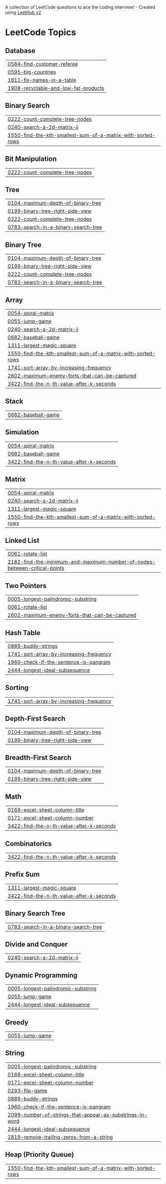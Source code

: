 A collection of LeetCode questions to ace the coding interview! - Created using [LeetHub v2](https://github.com/arunbhardwaj/LeetHub-2.0)
<!---LeetCode Topics Start-->
# LeetCode Topics
## Database
|  |
| ------- |
| [0584-find-customer-referee](https://github.com/sang9984/LeetCode-Algo/tree/master/0584-find-customer-referee) |
| [0595-big-countries](https://github.com/sang9984/LeetCode-Algo/tree/master/0595-big-countries) |
| [1811-fix-names-in-a-table](https://github.com/sang9984/LeetCode-Algo/tree/master/1811-fix-names-in-a-table) |
| [1908-recyclable-and-low-fat-products](https://github.com/sang9984/LeetCode-Algo/tree/master/1908-recyclable-and-low-fat-products) |
## Binary Search
|  |
| ------- |
| [0222-count-complete-tree-nodes](https://github.com/sang9984/LeetCode-Algo/tree/master/0222-count-complete-tree-nodes) |
| [0240-search-a-2d-matrix-ii](https://github.com/sang9984/LeetCode-Algo/tree/master/0240-search-a-2d-matrix-ii) |
| [1550-find-the-kth-smallest-sum-of-a-matrix-with-sorted-rows](https://github.com/sang9984/LeetCode-Algo/tree/master/1550-find-the-kth-smallest-sum-of-a-matrix-with-sorted-rows) |
## Bit Manipulation
|  |
| ------- |
| [0222-count-complete-tree-nodes](https://github.com/sang9984/LeetCode-Algo/tree/master/0222-count-complete-tree-nodes) |
## Tree
|  |
| ------- |
| [0104-maximum-depth-of-binary-tree](https://github.com/sang9984/LeetCode-Algo/tree/master/0104-maximum-depth-of-binary-tree) |
| [0199-binary-tree-right-side-view](https://github.com/sang9984/LeetCode-Algo/tree/master/0199-binary-tree-right-side-view) |
| [0222-count-complete-tree-nodes](https://github.com/sang9984/LeetCode-Algo/tree/master/0222-count-complete-tree-nodes) |
| [0783-search-in-a-binary-search-tree](https://github.com/sang9984/LeetCode-Algo/tree/master/0783-search-in-a-binary-search-tree) |
## Binary Tree
|  |
| ------- |
| [0104-maximum-depth-of-binary-tree](https://github.com/sang9984/LeetCode-Algo/tree/master/0104-maximum-depth-of-binary-tree) |
| [0199-binary-tree-right-side-view](https://github.com/sang9984/LeetCode-Algo/tree/master/0199-binary-tree-right-side-view) |
| [0222-count-complete-tree-nodes](https://github.com/sang9984/LeetCode-Algo/tree/master/0222-count-complete-tree-nodes) |
| [0783-search-in-a-binary-search-tree](https://github.com/sang9984/LeetCode-Algo/tree/master/0783-search-in-a-binary-search-tree) |
## Array
|  |
| ------- |
| [0054-spiral-matrix](https://github.com/sang9984/LeetCode-Algo/tree/master/0054-spiral-matrix) |
| [0055-jump-game](https://github.com/sang9984/LeetCode-Algo/tree/master/0055-jump-game) |
| [0240-search-a-2d-matrix-ii](https://github.com/sang9984/LeetCode-Algo/tree/master/0240-search-a-2d-matrix-ii) |
| [0682-baseball-game](https://github.com/sang9984/LeetCode-Algo/tree/master/0682-baseball-game) |
| [1311-largest-magic-square](https://github.com/sang9984/LeetCode-Algo/tree/master/1311-largest-magic-square) |
| [1550-find-the-kth-smallest-sum-of-a-matrix-with-sorted-rows](https://github.com/sang9984/LeetCode-Algo/tree/master/1550-find-the-kth-smallest-sum-of-a-matrix-with-sorted-rows) |
| [1741-sort-array-by-increasing-frequency](https://github.com/sang9984/LeetCode-Algo/tree/master/1741-sort-array-by-increasing-frequency) |
| [2602-maximum-enemy-forts-that-can-be-captured](https://github.com/sang9984/LeetCode-Algo/tree/master/2602-maximum-enemy-forts-that-can-be-captured) |
| [3422-find-the-n-th-value-after-k-seconds](https://github.com/sang9984/LeetCode-Algo/tree/master/3422-find-the-n-th-value-after-k-seconds) |
## Stack
|  |
| ------- |
| [0682-baseball-game](https://github.com/sang9984/LeetCode-Algo/tree/master/0682-baseball-game) |
## Simulation
|  |
| ------- |
| [0054-spiral-matrix](https://github.com/sang9984/LeetCode-Algo/tree/master/0054-spiral-matrix) |
| [0682-baseball-game](https://github.com/sang9984/LeetCode-Algo/tree/master/0682-baseball-game) |
| [3422-find-the-n-th-value-after-k-seconds](https://github.com/sang9984/LeetCode-Algo/tree/master/3422-find-the-n-th-value-after-k-seconds) |
## Matrix
|  |
| ------- |
| [0054-spiral-matrix](https://github.com/sang9984/LeetCode-Algo/tree/master/0054-spiral-matrix) |
| [0240-search-a-2d-matrix-ii](https://github.com/sang9984/LeetCode-Algo/tree/master/0240-search-a-2d-matrix-ii) |
| [1311-largest-magic-square](https://github.com/sang9984/LeetCode-Algo/tree/master/1311-largest-magic-square) |
| [1550-find-the-kth-smallest-sum-of-a-matrix-with-sorted-rows](https://github.com/sang9984/LeetCode-Algo/tree/master/1550-find-the-kth-smallest-sum-of-a-matrix-with-sorted-rows) |
## Linked List
|  |
| ------- |
| [0061-rotate-list](https://github.com/sang9984/LeetCode-Algo/tree/master/0061-rotate-list) |
| [2182-find-the-minimum-and-maximum-number-of-nodes-between-critical-points](https://github.com/sang9984/LeetCode-Algo/tree/master/2182-find-the-minimum-and-maximum-number-of-nodes-between-critical-points) |
## Two Pointers
|  |
| ------- |
| [0005-longest-palindromic-substring](https://github.com/sang9984/LeetCode-Algo/tree/master/0005-longest-palindromic-substring) |
| [0061-rotate-list](https://github.com/sang9984/LeetCode-Algo/tree/master/0061-rotate-list) |
| [2602-maximum-enemy-forts-that-can-be-captured](https://github.com/sang9984/LeetCode-Algo/tree/master/2602-maximum-enemy-forts-that-can-be-captured) |
## Hash Table
|  |
| ------- |
| [0889-buddy-strings](https://github.com/sang9984/LeetCode-Algo/tree/master/0889-buddy-strings) |
| [1741-sort-array-by-increasing-frequency](https://github.com/sang9984/LeetCode-Algo/tree/master/1741-sort-array-by-increasing-frequency) |
| [1960-check-if-the-sentence-is-pangram](https://github.com/sang9984/LeetCode-Algo/tree/master/1960-check-if-the-sentence-is-pangram) |
| [2444-longest-ideal-subsequence](https://github.com/sang9984/LeetCode-Algo/tree/master/2444-longest-ideal-subsequence) |
## Sorting
|  |
| ------- |
| [1741-sort-array-by-increasing-frequency](https://github.com/sang9984/LeetCode-Algo/tree/master/1741-sort-array-by-increasing-frequency) |
## Depth-First Search
|  |
| ------- |
| [0104-maximum-depth-of-binary-tree](https://github.com/sang9984/LeetCode-Algo/tree/master/0104-maximum-depth-of-binary-tree) |
| [0199-binary-tree-right-side-view](https://github.com/sang9984/LeetCode-Algo/tree/master/0199-binary-tree-right-side-view) |
## Breadth-First Search
|  |
| ------- |
| [0104-maximum-depth-of-binary-tree](https://github.com/sang9984/LeetCode-Algo/tree/master/0104-maximum-depth-of-binary-tree) |
| [0199-binary-tree-right-side-view](https://github.com/sang9984/LeetCode-Algo/tree/master/0199-binary-tree-right-side-view) |
## Math
|  |
| ------- |
| [0168-excel-sheet-column-title](https://github.com/sang9984/LeetCode-Algo/tree/master/0168-excel-sheet-column-title) |
| [0171-excel-sheet-column-number](https://github.com/sang9984/LeetCode-Algo/tree/master/0171-excel-sheet-column-number) |
| [3422-find-the-n-th-value-after-k-seconds](https://github.com/sang9984/LeetCode-Algo/tree/master/3422-find-the-n-th-value-after-k-seconds) |
## Combinatorics
|  |
| ------- |
| [3422-find-the-n-th-value-after-k-seconds](https://github.com/sang9984/LeetCode-Algo/tree/master/3422-find-the-n-th-value-after-k-seconds) |
## Prefix Sum
|  |
| ------- |
| [1311-largest-magic-square](https://github.com/sang9984/LeetCode-Algo/tree/master/1311-largest-magic-square) |
| [3422-find-the-n-th-value-after-k-seconds](https://github.com/sang9984/LeetCode-Algo/tree/master/3422-find-the-n-th-value-after-k-seconds) |
## Binary Search Tree
|  |
| ------- |
| [0783-search-in-a-binary-search-tree](https://github.com/sang9984/LeetCode-Algo/tree/master/0783-search-in-a-binary-search-tree) |
## Divide and Conquer
|  |
| ------- |
| [0240-search-a-2d-matrix-ii](https://github.com/sang9984/LeetCode-Algo/tree/master/0240-search-a-2d-matrix-ii) |
## Dynamic Programming
|  |
| ------- |
| [0005-longest-palindromic-substring](https://github.com/sang9984/LeetCode-Algo/tree/master/0005-longest-palindromic-substring) |
| [0055-jump-game](https://github.com/sang9984/LeetCode-Algo/tree/master/0055-jump-game) |
| [2444-longest-ideal-subsequence](https://github.com/sang9984/LeetCode-Algo/tree/master/2444-longest-ideal-subsequence) |
## Greedy
|  |
| ------- |
| [0055-jump-game](https://github.com/sang9984/LeetCode-Algo/tree/master/0055-jump-game) |
## String
|  |
| ------- |
| [0005-longest-palindromic-substring](https://github.com/sang9984/LeetCode-Algo/tree/master/0005-longest-palindromic-substring) |
| [0168-excel-sheet-column-title](https://github.com/sang9984/LeetCode-Algo/tree/master/0168-excel-sheet-column-title) |
| [0171-excel-sheet-column-number](https://github.com/sang9984/LeetCode-Algo/tree/master/0171-excel-sheet-column-number) |
| [0293-flip-game](https://github.com/sang9984/LeetCode-Algo/tree/master/0293-flip-game) |
| [0889-buddy-strings](https://github.com/sang9984/LeetCode-Algo/tree/master/0889-buddy-strings) |
| [1960-check-if-the-sentence-is-pangram](https://github.com/sang9984/LeetCode-Algo/tree/master/1960-check-if-the-sentence-is-pangram) |
| [2099-number-of-strings-that-appear-as-substrings-in-word](https://github.com/sang9984/LeetCode-Algo/tree/master/2099-number-of-strings-that-appear-as-substrings-in-word) |
| [2444-longest-ideal-subsequence](https://github.com/sang9984/LeetCode-Algo/tree/master/2444-longest-ideal-subsequence) |
| [2819-remove-trailing-zeros-from-a-string](https://github.com/sang9984/LeetCode-Algo/tree/master/2819-remove-trailing-zeros-from-a-string) |
## Heap (Priority Queue)
|  |
| ------- |
| [1550-find-the-kth-smallest-sum-of-a-matrix-with-sorted-rows](https://github.com/sang9984/LeetCode-Algo/tree/master/1550-find-the-kth-smallest-sum-of-a-matrix-with-sorted-rows) |
<!---LeetCode Topics End-->